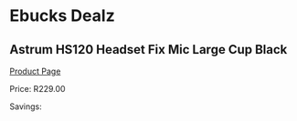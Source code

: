 
# Ebucks Dealz
## Astrum HS120 Headset Fix Mic Large Cup Black
[Product Page](https://www.ebucks.com/web/shop/productSelected.do?prodId=1227761679&catId=1207273786)

Price: R229.00

Savings: 


	